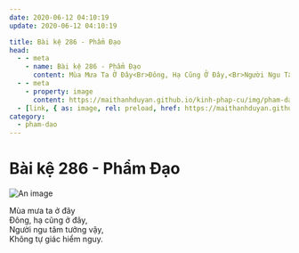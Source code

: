```yaml
---
date: 2020-06-12 04:10:19
update: 2020-06-12 04:10:19

title: Bài kệ 286 - Phẩm Đạo
head:
  - - meta
    - name: Bài kệ 286 - Phẩm Đạo
      content: Mùa Mưa Ta Ở Đây<Br>Ðông, Hạ Cũng Ở Đây,<Br>Người Ngu Tâm Tưởng Vậy,<Br>Không Tự Giác Hiểm Nguy.<Br>
  - - meta
    - property: image
      content: https://maithanhduyan.github.io/kinh-phap-cu/img/pham-dao/pham-dao-286.jpg
  - [link, { as: image, rel: preload, href: https://maithanhduyan.github.io/kinh-phap-cu/img/pham-dao/pham-dao-286.jpg }]
category:
  - pham-dao
---
```


# Bài kệ 286 - Phẩm Đạo

![An image](/img/pham-dao/pham-dao-286.jpg)

Mùa mưa ta ở đây<br>Ðông, hạ cũng ở đây,<br>Người ngu tâm tưởng vậy,<br>Không tự giác hiểm nguy.<br>
